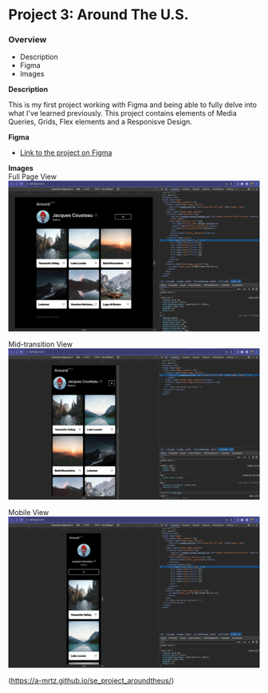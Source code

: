 # Project 3: Around The U.S.

### Overview  

* Description 
* Figma  
* Images  
  
**Description**
  
This is my first project working with Figma and being able to fully delve into what I've learned previously. This project contains elements of Media Queries, Grids, Flex elements and a Responisve Design.
  
**Figma**  
  
* [Link to the project on Figma](https://www.figma.com/file/ii4xxsJ0ghevUOcssTlHZv/Sprint-3%3A-Around-the-US?node-id=0%3A1)  
  
**Images**  
  Full Page View
![alt text](./images/demo/Full%20Screen.png)

Mid-transition View
![alt text](./images/demo/Mid-size.png)

Mobile View
![alt text](./images/demo/Mobile.png)

(https://a-mrtz.github.io/se_project_aroundtheus/)

